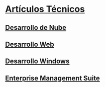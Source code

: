 # [Artículos Técnicos](index.md)
## [Desarrollo de Nube](cloud/TOC.md)
## [Desarrollo Web](web-dev/TOC.md)
## [Desarrollo Windows](win-dev/TOC.md)
## [Enterprise Management Suite](ems/TOC.md)
